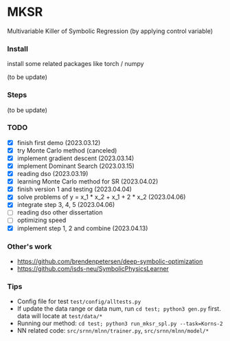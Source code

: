 # MKSR

Multivariable Killer of Symbolic Regression 
(by applying control variable)

### Install

install some related packages like torch / numpy

(to be update)

### Steps

(to be update)

### TODO

- [x] finish first demo (2023.03.12)
- [x] try Monte Carlo method (canceled)
- [x] implement gradient descent (2023.03.14)
- [x] implement Dominant Search (2023.03.15)
- [x] reading dso (2023.03.19)
- [x] learning Monte Carlo method for SR (2023.04.02)
- [x] finish version 1 and testing (2023.04.04)
- [x] solve problems of y = x_1 * x_2 + x_1 + 2 * x_2 (2023.04.06)
- [x] integrate step 3, 4, 5 (2023.04.06)
- [ ] reading dso other dissertation
- [ ] optimizing speed
- [x] implement step 1, 2 and combine (2023.04.13)

### Other's work
- https://github.com/brendenpetersen/deep-symbolic-optimization
- https://github.com/isds-neu/SymbolicPhysicsLearner

### Tips
* Config file for test `test/config/alltests.py`
* If update the data range or data num, run `cd test; python3 gen.py` first. data will locate at `test/data/*`
* Running our method: `cd test; python3 run_mksr_spl.py --task=Korns-2`
* NN related code: `src/srnn/mlnn/trainer.py`, `src/srnn/mlnn/model/*`